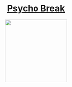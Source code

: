 # <div align="center">[Psycho Break](https://tryhackme.com/r/room/picklerick)</div>
<div align="center">
  <img src="https://github.com/user-attachments/assets/edcce401-b1e6-4578-9a81-19031b31945f" height="200"></img>
</div>
